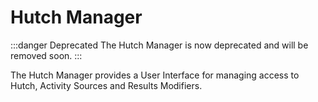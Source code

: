 # Hutch Manager

:::danger Deprecated
The Hutch Manager is now deprecated and will be removed soon.
:::

The Hutch Manager provides a User Interface for managing access to Hutch, Activity Sources and Results Modifiers.
